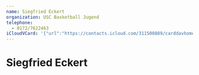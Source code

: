 ```yaml
---
name: Siegfried Eckert
organization: USC Basketball Jugend
telephone:
  - 0172/7622463
iCloudVCard: '{"url":"https://contacts.icloud.com/311500889/carddavhome/card/D047EDA0-F6F4-4629-88C8-69D7CFF43B24.vcf","etag":"\"ksx6g05e\"","data":"BEGIN:VCARD\r\nVERSION:3.0\r\nFN:\r\nN:Eckert;Siegfried;;;\r\nUID:F44D2BEC-4AFB-4851-BA52-E98224F728E2\r\nPRODID:-//Apple Inc.//iOS 14.7.1//EN\r\nREV:2025-04-03T22:16:04Z\r\nORG:USC Basketball Jugend;\r\nTEL:0172/7622463\r\nEND:VCARD"}'
---
```

# Siegfried Eckert